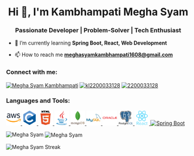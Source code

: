 <h1 align="center">Hi 👋, I'm Kambhampati Megha Syam</h1>
<h3 align="center">Passionate Developer | Problem-Solver | Tech Enthusiast</h3>

- 🌱 I’m currently learning **Spring Boot, React, Web Development**

- 📫 How to reach me **meghasyamkambhampati1608@gmail.com**

<h3 align="left">Connect with me:</h3>
<p align="left">
<a href="https://linkedin.com/in/megha-syam-kambhampati-38800020b/" target="blank"><img align="center" src="https://raw.githubusercontent.com/rahuldkjain/github-profile-readme-generator/master/src/images/icons/Social/linked-in-alt.svg" alt="Megha Syam Kambhampati" height="30" width="40" /></a>
<a href="https://www.codechef.com/users/kl2200033128" target="blank"><img align="center" src="https://cdn.jsdelivr.net/npm/simple-icons@3.1.0/icons/codechef.svg" alt="kl2200033128" height="30" width="40" /></a>
<a href="https://leetcode.com/u/2200033128/" target="blank"><img align="center" src="https://raw.githubusercontent.com/rahuldkjain/github-profile-readme-generator/master/src/images/icons/Social/leet-code.svg" alt="2200033128" height="30" width="40" /></a>
</p>

<h3 align="left">Languages and Tools:</h3>
<p align="left">
  <a href="https://aws.amazon.com" target="_blank" rel="noreferrer">
    <img src="https://raw.githubusercontent.com/devicons/devicon/master/icons/amazonwebservices/amazonwebservices-original-wordmark.svg" alt="AWS" width="40" height="40"/>
  </a>
  <a href="https://www.cprogramming.com/" target="_blank" rel="noreferrer">
    <img src="https://raw.githubusercontent.com/devicons/devicon/master/icons/c/c-original.svg" alt="C" width="40" height="40"/>
  </a>
  <a href="https://www.w3.org/html/" target="_blank" rel="noreferrer">
    <img src="https://raw.githubusercontent.com/devicons/devicon/master/icons/html5/html5-original-wordmark.svg" alt="HTML5" width="40" height="40"/>
  </a>
  <a href="https://www.java.com" target="_blank" rel="noreferrer">
    <img src="https://raw.githubusercontent.com/devicons/devicon/master/icons/java/java-original.svg" alt="Java" width="40" height="40"/>
  </a>
  <a href="https://www.mongodb.com/" target="_blank" rel="noreferrer">
    <img src="https://raw.githubusercontent.com/devicons/devicon/master/icons/mongodb/mongodb-original-wordmark.svg" alt="MongoDB" width="40" height="40"/>
  </a>
  <a href="https://www.mysql.com/" target="_blank" rel="noreferrer">
    <img src="https://raw.githubusercontent.com/devicons/devicon/master/icons/mysql/mysql-original-wordmark.svg" alt="MySQL" width="40" height="40"/>
  </a>
  <a href="https://www.oracle.com/" target="_blank" rel="noreferrer">
    <img src="https://raw.githubusercontent.com/devicons/devicon/master/icons/oracle/oracle-original.svg" alt="Oracle" width="40" height="40"/>
  </a>
  <a href="https://www.postgresql.org" target="_blank" rel="noreferrer">
    <img src="https://raw.githubusercontent.com/devicons/devicon/master/icons/postgresql/postgresql-original-wordmark.svg" alt="PostgreSQL" width="40" height="40"/>
  </a>
  <a href="https://reactjs.org/" target="_blank" rel="noreferrer">
    <img src="https://raw.githubusercontent.com/devicons/devicon/master/icons/react/react-original-wordmark.svg" alt="React" width="40" height="40"/>
  </a>
  <a href="https://spring.io/" target="_blank" rel="noreferrer">
    <img src="https://www.vectorlogo.zone/logos/springio/springio-icon.svg" alt="Spring Boot" width="40" height="40"/>
  </a>
</p>

<p><img align="left" src="https://github-readme-stats.vercel.app/api/top-langs?username=Megha-syam&show_icons=true&locale=en&layout=compact" alt="Megha Syam" /></p>

<p>&nbsp;<img align="center" src="https://github-readme-stats.vercel.app/api?username=Megha-syam&show_icons=true&locale=en" alt="Megha Syam" /></p>

<p><img align="center" src="https://github-readme-streak-stats.herokuapp.com?user=Megha-syam&theme=dark" alt="Megha Syam Streak" /></p>

